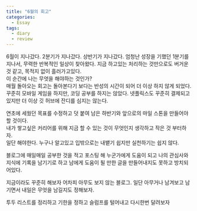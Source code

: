 ```yaml
---
title: "6월의 회고"
categories:
  - Essay
tags:
  - diary
  - review
---
```


6월이 지나갔다. 2분기가 지나갔다. 상반기가 지나갔다.
엄청난 성장을 기했던 1분기를 지나서, 무력한 반복적인 일상이 찾아왔다.
지금 하고있는 처리하는 것만으로도 버거운 것 같고, 목적지 없이 흘러가고있다.  
이 순간에 나는 무엇을 해야하는 것인가?  
매월 돌아오는 회고는 돌아본다기 보다는 반성의 시간이 되어 더 이상 하지 않게 되었다. 꾸준히 모바일 게임을 하지만, 코딩 공부를 하지는 않았다. 넷플릭스도 꾸준히 결제되고 있지만
더 이상 깃 허브에 잔디를 심지는 않는다.

연초에 세웠던 목표를 수정하고 덧 붙여 남은 하반기와 앞으로의 마일 스톤을 만들어야 할 것이다.  
내가 쌓고싶은 커리어를 위해 지금 할 수 있는 것이 무엇인지 생각하고 작은 것 부터하자.  
일단 해야한다. 누구나 알고있고 입밖으로는 내뱉기 쉽지만 실천하기는 쉽지 않다.

블로그에 매일매일 공부한 것을 적고 포스팅 해 누군가에게 도움이 되고 나의 관심사와 지식에 기록을 남기기로 하고 남에게 도움이 될 만한 글을 만들어내지도 못하고 방치되어있다.

지금이라도 꾸준히 해보자 어차피 아무도 보지 않는 블로그. 일단 아무거나 남겨보고 남기면서 내일은 무엇을 남길지도 정해보자.

투두 리스트를 정리하고 기한을 정하고 슬럼프를 털어내고 다시한번 달려보자
